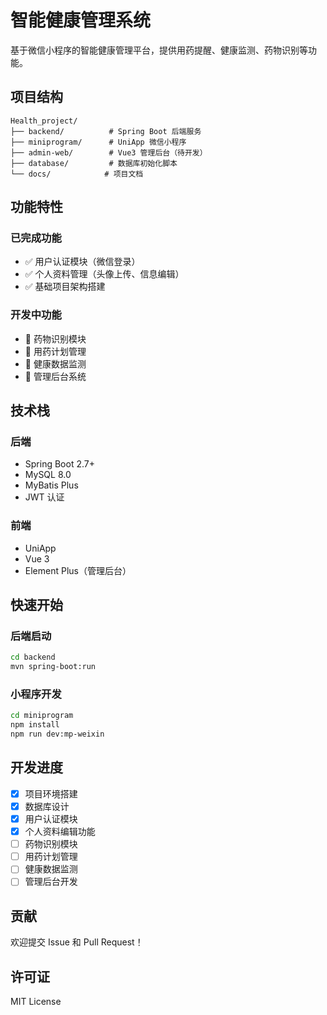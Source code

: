 # 智能健康管理系统

基于微信小程序的智能健康管理平台，提供用药提醒、健康监测、药物识别等功能。

## 项目结构

```
Health_project/
├── backend/          # Spring Boot 后端服务
├── miniprogram/      # UniApp 微信小程序
├── admin-web/        # Vue3 管理后台（待开发）
├── database/         # 数据库初始化脚本
└── docs/            # 项目文档
```

## 功能特性

### 已完成功能
- ✅ 用户认证模块（微信登录）
- ✅ 个人资料管理（头像上传、信息编辑）
- ✅ 基础项目架构搭建

### 开发中功能
- 🚧 药物识别模块
- 🚧 用药计划管理
- 🚧 健康数据监测
- 🚧 管理后台系统

## 技术栈

### 后端
- Spring Boot 2.7+
- MySQL 8.0
- MyBatis Plus
- JWT 认证

### 前端
- UniApp
- Vue 3
- Element Plus（管理后台）

## 快速开始

### 后端启动
```bash
cd backend
mvn spring-boot:run
```

### 小程序开发
```bash
cd miniprogram
npm install
npm run dev:mp-weixin
```

## 开发进度

- [x] 项目环境搭建
- [x] 数据库设计
- [x] 用户认证模块
- [x] 个人资料编辑功能
- [ ] 药物识别模块
- [ ] 用药计划管理
- [ ] 健康数据监测
- [ ] 管理后台开发

## 贡献

欢迎提交 Issue 和 Pull Request！

## 许可证

MIT License